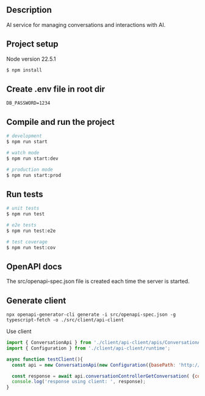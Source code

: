 
## Description
AI service for managing conversations and interactions with AI.

## Project setup
Node version 22.5.1

```bash
$ npm install
```

## Create .env file in root dir
```shell
DB_PASSWORD=1234
```
## Compile and run the project

```bash
# development
$ npm run start

# watch mode
$ npm run start:dev

# production mode
$ npm run start:prod
```

## Run tests

```bash
# unit tests
$ npm run test

# e2e tests
$ npm run test:e2e

# test coverage
$ npm run test:cov
```

## OpenAPI docs
The src/openapi-spec.json file is created each time the server is started.

## Generate client
```shell
npx openapi-generator-cli generate -i src/openapi-spec.json -g typescript-fetch -o ./src/client/api-client
```

Use client
```javascript
import { ConversationApi } from './client/api-client/apis/ConversationApi';
import { Configuration } from './client/api-client/runtime';

async function testClient(){
  const api = new ConversationApi(new Configuration({basePath: 'http://localhost:3000'}));

  const response = await api.conversationControllerGetConversation( {conversationId: '123'});
  console.log('response using client: ', response);
}

```
